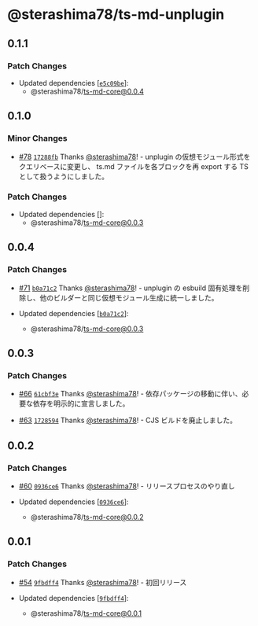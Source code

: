 # @sterashima78/ts-md-unplugin

## 0.1.1

### Patch Changes

- Updated dependencies [[`e5c09be`](https://github.com/sterashima78/ts-md/commit/e5c09be043834ee3b874a34a9475637a9979cec8)]:
  - @sterashima78/ts-md-core@0.0.4

## 0.1.0

### Minor Changes

- [#78](https://github.com/sterashima78/ts-md/pull/78) [`17288fb`](https://github.com/sterashima78/ts-md/commit/17288fb4abcd012e1344825fbb11fc03cdda3f3d) Thanks [@sterashima78](https://github.com/sterashima78)! - unplugin の仮想モジュール形式をクエリベースに変更し、
  ts.md ファイルを各ブロックを再 export する TS として扱うようにしました。

### Patch Changes

- Updated dependencies []:
  - @sterashima78/ts-md-core@0.0.3

## 0.0.4

### Patch Changes

- [#71](https://github.com/sterashima78/ts-md/pull/71) [`b0a71c2`](https://github.com/sterashima78/ts-md/commit/b0a71c2e669b90ee7bbb6d42e5a7845fbba8c133) Thanks [@sterashima78](https://github.com/sterashima78)! - unplugin の esbuild 固有処理を削除し、他のビルダーと同じ仮想モジュール生成に統一しました。

- Updated dependencies [[`b0a71c2`](https://github.com/sterashima78/ts-md/commit/b0a71c2e669b90ee7bbb6d42e5a7845fbba8c133)]:
  - @sterashima78/ts-md-core@0.0.3

## 0.0.3

### Patch Changes

- [#66](https://github.com/sterashima78/ts-md/pull/66) [`61cbf3e`](https://github.com/sterashima78/ts-md/commit/61cbf3e400e353d76a83b9edb70f66a88849e9c2) Thanks [@sterashima78](https://github.com/sterashima78)! - 依存パッケージの移動に伴い、必要な依存を明示的に宣言しました。

- [#63](https://github.com/sterashima78/ts-md/pull/63) [`1728594`](https://github.com/sterashima78/ts-md/commit/172859457a26ebaf14d6cf0c7a5723b9d4cdf856) Thanks [@sterashima78](https://github.com/sterashima78)! - CJS ビルドを廃止しました。

## 0.0.2

### Patch Changes

- [#60](https://github.com/sterashima78/ts-md/pull/60) [`0936ce6`](https://github.com/sterashima78/ts-md/commit/0936ce6de639715128b9cf816df3529ce0b3c369) Thanks [@sterashima78](https://github.com/sterashima78)! - リリースプロセスのやり直し

- Updated dependencies [[`0936ce6`](https://github.com/sterashima78/ts-md/commit/0936ce6de639715128b9cf816df3529ce0b3c369)]:
  - @sterashima78/ts-md-core@0.0.2

## 0.0.1

### Patch Changes

- [#54](https://github.com/sterashima78/ts-md/pull/54) [`9fbdff4`](https://github.com/sterashima78/ts-md/commit/9fbdff475e9e9db6a607a975563e9a8daf167ea1) Thanks [@sterashima78](https://github.com/sterashima78)! - 初回リリース

- Updated dependencies [[`9fbdff4`](https://github.com/sterashima78/ts-md/commit/9fbdff475e9e9db6a607a975563e9a8daf167ea1)]:
  - @sterashima78/ts-md-core@0.0.1
